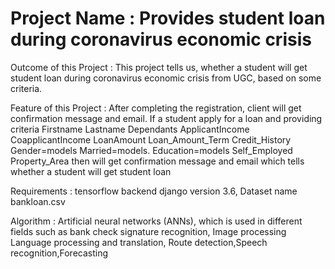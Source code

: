 # Project Name : Provides student loan during coronavirus economic crisis

Outcome of this Project : This project tells us, whether a student will get student loan during coronavirus economic crisis from UGC, based on some criteria.

Feature of this Project : After completing the registration, client will get confirmation message and email. If a student apply for a loan and providing criteria
            Firstname
	Lastname
	Dependants
	ApplicantIncome
	CoapplicantIncome
	LoanAmount
	Loan_Amount_Term
	Credit_History
	Gender=models
	Married=models.
	Education=models
	Self_Employed
	Property_Area
then will get confirmation message and email which tells whether a student will get student loan


Requirements : tensorflow backend django version 3.6, Dataset name bankloan.csv

Algorithm : Artificial neural networks (ANNs), which is used in different fields such as bank check signature recognition, Image processing
            Language processing and translation, Route detection,Speech recognition,Forecasting

